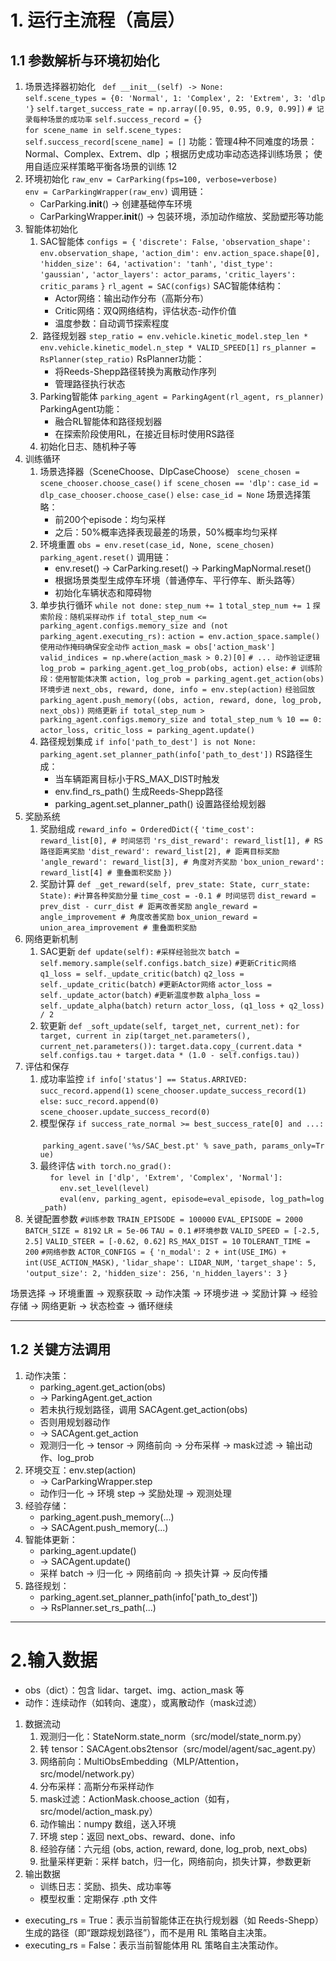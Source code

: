 # 1. 运行主流程（高层）
## 1.1 参数解析与环境初始化

1. 场景选择器初始化
	  `def __init__(self) -> None:`
			`self.scene_types = {0: 'Normal', 1: 'Complex', 2: 'Extrem', 3: 'dlp'}`
		`self.target_success_rate = np.array([0.95, 0.95, 0.9, 0.99])`
		`# 记录每种场景的成功率`
		`self.success_record = {}`
		`for scene_name in self.scene_types:`
			`self.success_record[scene_name] = []`
	功能：管理4种不同难度的场景：Normal、Complex、Extrem、dlp ；根据历史成功率动态选择训练场景； 使用自适应采样策略平衡各场景的训练
12
2. 环境初始化
	`raw_env = CarParking(fps=100, verbose=verbose)`
	`env = CarParkingWrapper(raw_env)`
	调用链：
	- CarParking.__init__() → 创建基础停车环境
	- CarParkingWrapper.__init__() → 包装环境，添加动作缩放、奖励塑形等功能
3. 智能体初始化
	1. SAC智能体
		`configs = {`
		    `'discrete': False,` 
		    `'observation_shape': env.observation_shape,` 
		    `'action_dim': env.action_space.shape[0],` 
		    `'hidden_size': 64,` 
		    `'activation': 'tanh',` 
		    `'dist_type': 'gaussian',` 
		    `'actor_layers': actor_params,` 
		    `'critic_layers': critic_params`
		    `}`
		`rl_agent = SAC(configs)`
		SAC智能体结构：
		- Actor网络：输出动作分布（高斯分布）
		- Critic网络：双Q网络结构，评估状态-动作价值
		- 温度参数：自动调节探索程度
	2.  路径规划器
		`step_ratio = env.vehicle.kinetic_model.step_len * env.vehicle.kinetic_model.n_step * VALID_SPEED[1]`
		`rs_planner = RsPlanner(step_ratio)`
		RsPlanner功能：
		- 将Reeds-Shepp路径转换为离散动作序列
		- 管理路径执行状态
	3. Parking智能体
		`parking_agent = ParkingAgent(rl_agent, rs_planner)`
		ParkingAgent功能：
		- 融合RL智能体和路径规划器
		- 在探索阶段使用RL，在接近目标时使用RS路径
	4. 初始化日志、随机种子等
4. 训练循环
	1. 场景选择器（SceneChoose、DlpCaseChoose）
		`scene_chosen = scene_chooser.choose_case()`
		`if scene_chosen == 'dlp':`
			`case_id = dlp_case_chooser.choose_case()`
		`else:`
			`case_id = None`
		场景选择策略：
		- 前200个episode：均匀采样
		- 之后：50%概率选择表现最差的场景，50%概率均匀采样
	2. 环境重置
		`obs = env.reset(case_id, None, scene_chosen)`
		`parking_agent.reset()`
		调用链：
		- env.reset() → CarParking.reset() → ParkingMapNormal.reset()
		- 根据场景类型生成停车环境（普通停车、平行停车、断头路等）
		- 初始化车辆状态和障碍物
	3. 单步执行循环
		`while not done:`
		    `step_num += 1`
		    `total_step_num += 1`
		    `探索阶段：随机采样动作`
		    `if total_step_num <= parking_agent.configs.memory_size and (not parking_agent.executing_rs):`
		        `action = env.action_space.sample()`
				`使用动作掩码确保安全动作`
		        `action_mask = obs['action_mask']`
		        `valid_indices = np.where(action_mask > 0.2)[0]`
		        `# ... 动作验证逻辑`
		        `log_prob = parking_agent.get_log_prob(obs, action)`
		    `else:`
		        `# 训练阶段：使用智能体决策`
		        `action, log_prob = parking_agent.get_action(obs)`
			`环境步进`
		    `next_obs, reward, done, info = env.step(action)`
			`经验回放`
		    `parking_agent.push_memory((obs, action, reward, done, log_prob, next_obs))`
			`网络更新`
		    `if total_step_num > parking_agent.configs.memory_size and total_step_num % 10 == 0:`
		        `actor_loss, critic_loss = parking_agent.update()`
	4. 路径规划集成
		`if info['path_to_dest'] is not None:`
		`parking_agent.set_planner_path(info['path_to_dest'])`
		RS路径生成：
		- 当车辆距离目标小于RS_MAX_DIST时触发
		- env.find_rs_path() 生成Reeds-Shepp路径
		- parking_agent.set_planner_path() 设置路径给规划器
5. 奖励系统
	1. 奖励组成
		`reward_info = OrderedDict({`
			`'time_cost': reward_list[0], # 时间惩罚`
			`'rs_dist_reward': reward_list[1], # RS路径距离奖励`
			`'dist_reward': reward_list[2], # 距离目标奖励`
			`'angle_reward': reward_list[3], # 角度对齐奖励`
			`'box_union_reward': reward_list[4] # 重叠面积奖励`
		`})`
	2. 奖励计算
		`def _get_reward(self, prev_state: State, curr_state: State):`
		`#计算各种奖励分量`
		`time_cost = -0.1 # 时间惩罚`
		`dist_reward = prev_dist - curr_dist # 距离改善奖励`
		`angle_reward = angle_improvement # 角度改善奖励`
		`box_union_reward = union_area_improvement # 重叠面积奖励`
6. 网络更新机制
	1. SAC更新
		`def update(self):`
			`#采样经验批次`
			`batch = self.memory.sample(self.configs.batch_size)`
			`#更新Critic网络`
			`q1_loss = self._update_critic(batch)`
			`q2_loss = self._update_critic(batch)`
			`#更新Actor网络`
			`actor_loss = self._update_actor(batch)`
			`#更新温度参数`
			`alpha_loss = self._update_alpha(batch)`
			`return actor_loss, (q1_loss + q2_loss) / 2`
	2. 软更新
		`def _soft_update(self, target_net, current_net):`
			`for target, current in zip(target_net.parameters(), current_net.parameters()):`
				`target.data.copy_(current.data * self.configs.tau + target.data * (1.0 - self.configs.tau))`
7. 评估和保存
	1. 成功率监控
		`if info['status'] == Status.ARRIVED:`
			`succ_record.append(1)`
			`scene_chooser.update_success_record(1)`
		`else:`
			`succ_record.append(0)`
			`scene_chooser.update_success_record(0)`
	 2. 模型保存
		`if success_rate_normal >= best_success_rate[0] and ...:`		   
			 `parking_agent.save('%s/SAC_best.pt' % save_path, params_only=True)`
	3. 最终评估
		`with torch.no_grad():`
		    `for level in ['dlp', 'Extrem', 'Complex', 'Normal']:`
		        `env.set_level(level)`
		        `eval(env, parking_agent, episode=eval_episode, log_path=log_path)`
8. 关键配置参数
	`#训练参数`
	`TRAIN_EPISODE = 100000`
	`EVAL_EPISODE = 2000`
	`BATCH_SIZE = 8192`
	`LR = 5e-06`
	`TAU = 0.1`
	`#环境参数`
	`VALID_SPEED = [-2.5, 2.5]`
	`VALID_STEER = [-0.62, 0.62]`
	`RS_MAX_DIST = 10`
	`TOLERANT_TIME = 200`
	`#网络参数`
	`ACTOR_CONFIGS = {`
		`'n_modal': 2 + int(USE_IMG) + int(USE_ACTION_MASK),`
		`'lidar_shape': LIDAR_NUM,`
		`'target_shape': 5,`
		`'output_size': 2,`
		`'hidden_size': 256,`
		`'n_hidden_layers': 3`
	`}`

场景选择 → 环境重置 → 观察获取 → 动作决策 → 环境步进 → 奖励计算 → 经验存储 → 网络更新 → 状态检查 → 循环继续
****
## 1.2 关键方法调用
1. 动作决策：
	- parking_agent.get_action(obs)
	- → ParkingAgent.get_action
	- 若未执行规划路径，调用 SACAgent.get_action(obs)
	- 否则用规划器动作
	- → SACAgent.get_action
	- 观测归一化 → tensor → 网络前向 → 分布采样 → mask过滤 → 输出动作、log_prob
2. 环境交互：env.step(action)
	- → CarParkingWrapper.step
	- 动作归一化 → 环境 step → 奖励处理 → 观测处理
3. 经验存储：
	- parking_agent.push_memory(...)
	- → SACAgent.push_memory(...)
4. 智能体更新：
	- parking_agent.update()
	- → SACAgent.update()
	- 采样 batch → 归一化 → 网络前向 → 损失计算 → 反向传播
5. 路径规划：
	- parking_agent.set_planner_path(info['path_to_dest'])
	- → RsPlanner.set_rs_path(...)
****
# 2.输入数据
- obs（dict）：包含 lidar、target、img、action_mask 等
- 动作：连续动作（如转向、速度），或离散动作（mask过滤）
1. 数据流动
	1. 观测归一化：StateNorm.state_norm（src/model/state_norm.py）
	2. 转 tensor：SACAgent.obs2tensor（src/model/agent/sac_agent.py）
	3. 网络前向：MultiObsEmbedding（MLP/Attention，src/model/network.py）
	4. 分布采样：高斯分布采样动作
	5. mask过滤：ActionMask.choose_action（如有，src/model/action_mask.py）
	6. 动作输出：numpy 数组，送入环境
	7. 环境 step：返回 next_obs、reward、done、info
	8. 经验存储：六元组 (obs, action, reward, done, log_prob, next_obs)
	9. 批量采样更新：采样 batch，归一化，网络前向，损失计算，参数更新
2. 输出数据
	- 训练日志：奖励、损失、成功率等
	- 模型权重：定期保存 .pth 文件
- executing_rs = True：表示当前智能体正在执行规划器（如 Reeds-Shepp）生成的路径（即“跟踪规划路径”），而不是用 RL 策略自主决策。
- executing_rs = False：表示当前智能体用 RL 策略自主决策动作。



